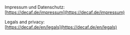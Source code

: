 Impressum und Datenschutz:  
[https://decaf.de/impressum](https://decaf.de/impressum)

Legals and privacy:  
[https://decaf.de/en/legals](https://decaf.de/en/legals)
